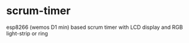 # scrum-timer
esp8266 (wemos D1 min) based scrum timer with LCD display and RGB light-strip or ring

